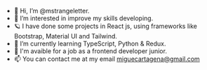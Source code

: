 - 👋 Hi, I’m @mstrangeletter.
- 👀 I’m interested in improve my skills developing.
- 🪐 I have done some projects in React js, using frameworks like Bootstrap, Material UI and Tailwind.
- 🌱 I’m currently learning TypeScript, Python & Redux.
- 💞️ I'm avaible for a job as a frontend developer junior.
- 📫 You can contact me at my email miguecartagena@gmail.com


<!---
mstrangeletter/mstrangeletter is a ✨ special ✨ repository because its `README.md` (this file) appears on your GitHub profile.
You can click the Preview link to take a look at your changes.
--->
